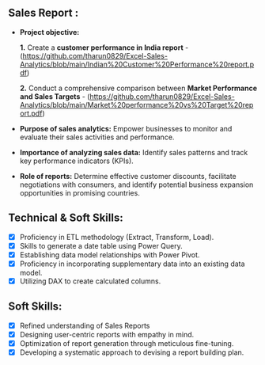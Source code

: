 ## Sales Report :


- **Project objective:** 

    **1.** Create a **customer performance in India report** - (https://github.com/tharun0829/Excel-Sales-Analytics/blob/main/Indian%20Customer%20Performance%20report.pdf)

    **2.** Conduct a comprehensive comparison between **Market Performance and Sales Targets** - (https://github.com/tharun0829/Excel-Sales-Analytics/blob/main/Market%20performance%20vs%20Target%20report.pdf)
- **Purpose of sales analytics:** Empower businesses to monitor and evaluate their sales activities and performance.

- **Importance of analyzing sales data:** Identify sales patterns and track key performance indicators (KPIs).

- **Role of reports:** Determine effective customer discounts, facilitate negotiations with consumers, and identify potential business expansion opportunities in promising countries.

## Technical & Soft Skills:
- [x]	Proficiency in ETL methodology (Extract, Transform, Load).
- [x]	Skills to generate a date table using Power Query.
- [x]	Establishing data model relationships with Power Pivot.
- [x]	Proficiency in incorporating supplementary data into an existing data model.
- [x]	Utilizing DAX to create calculated columns.

## Soft Skills:
- [x]	Refined understanding of Sales Reports
- [x]	Designing user-centric reports with empathy in mind.
- [x]	Optimization of report generation through meticulous fine-tuning.
- [x]	Developing a systematic approach to devising a report building plan.
